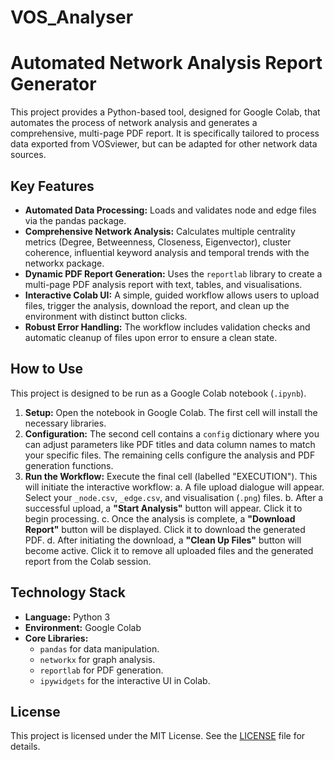 # VOS_Analyser
# Automated Network Analysis Report Generator

This project provides a Python-based tool, designed for Google Colab, that automates the process of network analysis and generates a comprehensive, multi-page PDF report. It is specifically tailored to process data exported from VOSviewer, but can be adapted for other network data sources.

## Key Features

-   **Automated Data Processing:** Loads and validates node and edge files via the pandas package.
-   **Comprehensive Network Analysis:** Calculates multiple centrality metrics (Degree, Betweenness, Closeness, Eigenvector), cluster coherence, influential keyword analysis and temporal trends with the networkx package.
-   **Dynamic PDF Report Generation:** Uses the `reportlab` library to create a multi-page PDF analysis report with text, tables, and visualisations.
-   **Interactive Colab UI:** A simple, guided workflow allows users to upload files, trigger the analysis, download the report, and clean up the environment with distinct button clicks.
-   **Robust Error Handling:** The workflow includes validation checks and automatic cleanup of files upon error to ensure a clean state.

## How to Use

This project is designed to be run as a Google Colab notebook (`.ipynb`).

1.  **Setup:** Open the notebook in Google Colab. The first cell will install the necessary libraries.
2.  **Configuration:** The second cell contains a `config` dictionary where you can adjust parameters like PDF titles and data column names to match your specific files. The remaining cells configure the analysis and PDF generation functions.
3.  **Run the Workflow:** Execute the final cell (labelled "EXECUTION"). This will initiate the interactive workflow:
    a. A file upload dialogue will appear. Select your `_node.csv`, `_edge.csv`, and visualisation (`.png`) files.
    b. After a successful upload, a **"Start Analysis"** button will appear. Click it to begin processing.
    c. Once the analysis is complete, a **"Download Report"** button will be displayed. Click it to download the generated PDF.
    d. After initiating the download, a **"Clean Up Files"** button will become active. Click it to remove all uploaded files and the generated report from the Colab session.

## Technology Stack

-   **Language:** Python 3
-   **Environment:** Google Colab
-   **Core Libraries:**
    -   `pandas` for data manipulation.
    -   `networkx` for graph analysis.
    -   `reportlab` for PDF generation.
    -   `ipywidgets` for the interactive UI in Colab.

## License

This project is licensed under the MIT License. See the [LICENSE](LICENSE) file for details.
